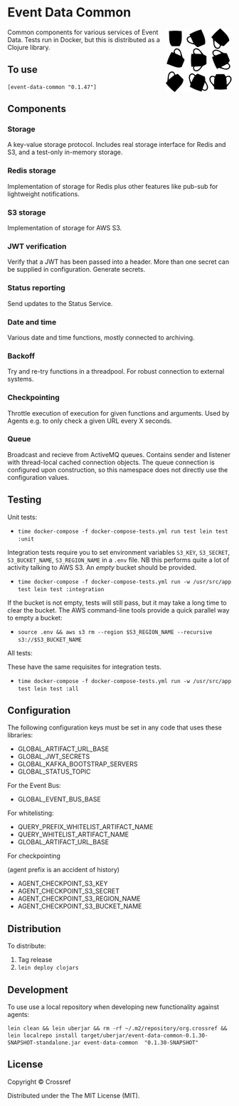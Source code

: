 # Event Data Common

<img src="doc/logo.png" align="right" style="float: right">

Common components for various services of Event Data. Tests run in Docker, but this is distributed as a Clojure library.

## To use

    [event-data-common "0.1.47"]

## Components

### Storage

A key-value storage protocol. Includes real storage interface for Redis and S3, and a test-only in-memory storage.

### Redis storage

Implementation of storage for Redis plus other features like pub-sub for lightweight notifications.

### S3 storage

Implementation of storage for AWS S3.

### JWT verification

Verify that a JWT has been passed into a header. More than one secret can be supplied in configuration. Generate secrets.

### Status reporting

Send updates to the Status Service.

### Date and time

Various date and time functions, mostly connected to archiving.

### Backoff

Try and re-try functions in a threadpool. For robust connection to external systems.

### Checkpointing

Throttle execution of execution for given functions and arguments. Used by Agents e.g. to only check a given URL every X seconds.

### Queue

Broadcast and recieve from ActiveMQ queues. Contains sender and listener with thread-local cached connection objects. The queue connection is configured upon construction, so this namespace does not directly use the configuration values.

## Testing

Unit tests:

  - `time docker-compose -f docker-compose-tests.yml run test lein test :unit`

Integration tests require you to set environment variables `S3_KEY`, `S3_SECRET`, `S3_BUCKET_NAME`, `S3_REGION_NAME` in a `.env` file. NB this performs quite a lot of activity talking to AWS S3. An *empty* bucket should be provided.

 - `time docker-compose -f docker-compose-tests.yml run -w /usr/src/app test lein test :integration`

If the bucket is not empty, tests will still pass, but it may take a long time to clear the bucket. The AWS command-line tools provide a quick parallel way to empty a bucket:

 - `source .env && aws s3 rm --region $S3_REGION_NAME --recursive s3://$S3_BUCKET_NAME`

All tests:

These have the same requisites for integration tests.

  - `time docker-compose -f docker-compose-tests.yml run -w /usr/src/app test lein test :all`

## Configuration

The following configuration keys must be set in any code that uses these libraries:

 - GLOBAL_ARTIFACT_URL_BASE
 - GLOBAL_JWT_SECRETS
 - GLOBAL_KAFKA_BOOTSTRAP_SERVERS
 - GLOBAL_STATUS_TOPIC

For the Event Bus:

 - GLOBAL_EVENT_BUS_BASE

For whitelisting:

 - QUERY_PREFIX_WHITELIST_ARTIFACT_NAME
 - QUERY_WHITELIST_ARTIFACT_NAME
 - GLOBAL_ARTIFACT_URL_BASE

For checkpointing

(agent prefix is an accident of history)

 - AGENT_CHECKPOINT_S3_KEY
 - AGENT_CHECKPOINT_S3_SECRET
 - AGENT_CHECKPOINT_S3_REGION_NAME
 - AGENT_CHECKPOINT_S3_BUCKET_NAME


## Distribution

To distribute:

 1. Tag release
 2. `lein deploy clojars`


## Development

To use use a local repository when developing new functionality against agents:

    lein clean && lein uberjar && rm -rf ~/.m2/repository/org.crossref && lein localrepo install target/uberjar/event-data-common-0.1.30-SNAPSHOT-standalone.jar event-data-common  "0.1.30-SNAPSHOT"
    
## License

Copyright © Crossref

Distributed under the The MIT License (MIT).
